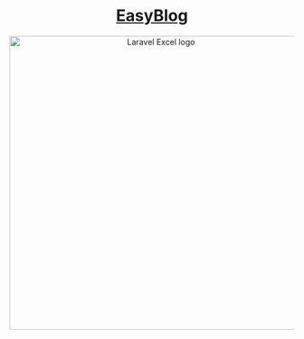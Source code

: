 <h1 align="center"><a href="https://www.seeuh.com">EasyBlog</a></h1>

<p align="center">
<img src="https://www.seeuh.com/usr/themes/EasyBlog/screenshot.png" width="520" alt="Laravel Excel logo">
</p>